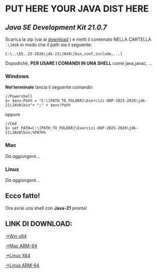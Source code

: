 # PUT HERE YOUR JAVA DIST HERE

  ## *Java SE Development Kit 21.0.7*

  Scarica la zip (vai ai [download](#link-di-download) ) e metti il contenuto NELLA CARTELLA `.\JAVA` in modo che il path sia il seguente:

  ```
  C:\..\ES..25-2026\jdk-21\JAVA\[bin,conf,include,...]
  ```

Dopodichè, **PER USARE I COMANDI IN UNA SHELL** come java,javac, ...  

### Windows

**Nel terminale** lancia il seguente comando:

```
//Powershell
$> $env:Path = "C:\[PATH_TO_FOLDER]\Esercizi-OOP-2025-2026\jdk-21\JAVA\bin"+ ";" + $env:Path
```
oppure
```
//Cmd
$> set PATH=C:\[PATH_TO_FOLDER]\Esercizi-OOP-2025-2026\jdk-21\JAVA\bin;%PATH%
```
### Mac
*Da aggiungere...*

### Linux
*Da aggiungere...*

## Ecco fatto!

Ora avrai una shell con **Java-21** pronta!

## LINK DI DOWNLOAD:

[->Win x64](https://download.oracle.com/java/21/archive/jdk-21.0.7_windows-x64_bin.zip)

[->Mac ARM-64](https://download.oracle.com/java/21/archive/jdk-21.0.7_macos-aarch64_bin.tar.gz)

[->Linux X64](https://download.oracle.com/java/21/archive/jdk-21.0.7_linux-x64_bin.tar.gz)

[->Linux ARM-64](https://download.oracle.com/java/21/archive/jdk-21.0.7_linux-aarch64_bin.tar.gz)


